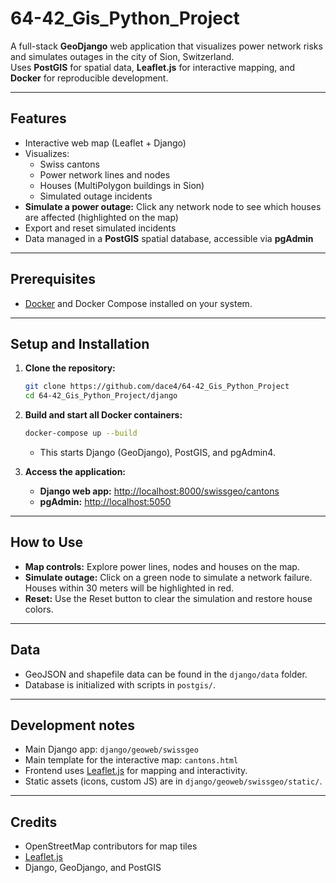 # 64-42_Gis_Python_Project

A full-stack **GeoDjango** web application that visualizes power network risks and simulates outages in the city of Sion, Switzerland.  
Uses **PostGIS** for spatial data, **Leaflet.js** for interactive mapping, and **Docker** for reproducible development.

---

## Features

- Interactive web map (Leaflet + Django)
- Visualizes:
  - Swiss cantons
  - Power network lines and nodes
  - Houses (MultiPolygon buildings in Sion)
  - Simulated outage incidents
- **Simulate a power outage:** Click any network node to see which houses are affected (highlighted on the map)
- Export and reset simulated incidents
- Data managed in a **PostGIS** spatial database, accessible via **pgAdmin**

---

## Prerequisites

- [Docker](https://www.docker.com/get-started) and Docker Compose installed on your system.

---

## Setup and Installation

1. **Clone the repository:**
    ```bash
    git clone https://github.com/dace4/64-42_Gis_Python_Project
    cd 64-42_Gis_Python_Project/django
    ```

2. **Build and start all Docker containers:**
    ```bash
    docker-compose up --build
    ```
    - This starts Django (GeoDjango), PostGIS, and pgAdmin4.

3. **Access the application:**
    - **Django web app:** [http://localhost:8000/swissgeo/cantons](http://localhost:8000/swissgeo/cantons)
    - **pgAdmin:** [http://localhost:5050](http://localhost:5050)

---

## How to Use

- **Map controls:** Explore power lines, nodes and houses on the map.
- **Simulate outage:** Click on a green node to simulate a network failure. Houses within 30 meters will be highlighted in red.
- **Reset:** Use the Reset button to clear the simulation and restore house colors.

---

## Data

- GeoJSON and shapefile data can be found in the `django/data` folder.
- Database is initialized with scripts in `postgis/`.

---

## Development notes

- Main Django app: `django/geoweb/swissgeo`
- Main template for the interactive map: `cantons.html`
- Frontend uses [Leaflet.js](https://leafletjs.com/) for mapping and interactivity.
- Static assets (icons, custom JS) are in `django/geoweb/swissgeo/static/`.

---

## Credits

- OpenStreetMap contributors for map tiles
- [Leaflet.js](https://leafletjs.com/)
- Django, GeoDjango, and PostGIS
